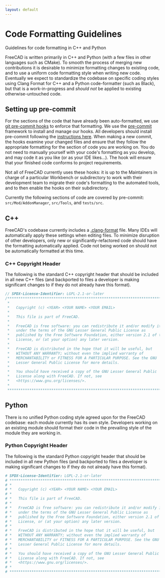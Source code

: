 ```yaml
---
layout: default
---
```


# Code Formatting Guidelines

Guidelines for code formatting in C++ and Python

FreeCAD is written primarily in C++ and Python (with a few files in other languages such as CMake). To smooth the process of merging new contributions it is desirable to minimize formatting changes to existing code, and to use a uniform code formatting style when writing new code. Eventually we expect to standardize the codebase on specific coding styles using Clang Format for C++ and a Python code-formatter (such as Black), but that is a work-in-progress and _should not_ be applied to existing otherwise-untouched code.

## Setting up pre-commit

For the sections of the code that have already been auto-formatted, we use [git pre-commit hooks](https://git-scm.com/book/en/v2/Customizing-Git-Git-Hooks) to enforce that formatting. We use the [pre-commit](https://pre-commit.com/) framework to install and manage our hooks. All developers should install pre-commit following the [instructions here](https://freecad.github.io/DevelopersHandbook/gettingstarted/). When making a new commit, the hooks examine your changed files and ensure that they follow the appropriate formatting for the section of code you are working on. You do not need to manually yourself with your code's formatting as you develop, and may code it as you like (or as your IDE likes...). The hook will ensure that your finished code conforms to project requirements.

Not all of FreeCAD currently uses these hooks: it is up to the Maintainers in charge of a particular Workbench or subdirectory to work with their development team to migrate their code's formatting to the automated tools, and to then enable the hooks on their subdirectory. 

Currently the following sections of code are covered by pre-commit: `src/Mod/AddonManager`, `src/Tools`, and `tests/src`.

## C++

FreeCAD's codebase currently includes a [.clang-format](https://github.com/FreeCAD/FreeCAD/blob/master/.clang-format) file. Many IDEs will automatically apply these settings when editing files. To minimize disruption of other developers, only new or significantly-refactored code should have the formatting automatically applied. Code not being worked on should not be automatically formatted at this time.

### C++ Copyright Header

The following is the standard C++ copyright header that should be included in all new C++ files (and backported to files a developer is making significant changes to if they do not already have this format).

```cpp
// SPDX-License-Identifier: LGPL-2.1-or-later
/****************************************************************************
 *                                                                          *
 *   Copyright (c) <YEAR> <YOUR NAME> <YOUR EMAIL>                          *
 *                                                                          *
 *   This file is part of FreeCAD.                                          *
 *                                                                          *
 *   FreeCAD is free software: you can redistribute it and/or modify it     *
 *   under the terms of the GNU Lesser General Public License as            *
 *   published by the Free Software Foundation, either version 2.1 of the   *
 *   License, or (at your option) any later version.                        *
 *                                                                          *
 *   FreeCAD is distributed in the hope that it will be useful, but         *
 *   WITHOUT ANY WARRANTY; without even the implied warranty of             *
 *   MERCHANTABILITY or FITNESS FOR A PARTICULAR PURPOSE. See the GNU       *
 *   Lesser General Public License for more details.                        *
 *                                                                          *
 *   You should have received a copy of the GNU Lesser General Public       *
 *   License along with FreeCAD. If not, see                                *
 *   <https://www.gnu.org/licenses/>.                                       *
 *                                                                          *
 ***************************************************************************/
```

## Python

There is no unified Python coding style agreed upon for the FreeCAD codebase: each module currently has its own style. Developers working on an existing module should format their code in the prevailing style of the module they are working in.

### Python Copyright Header

The following is the standard Python copyright header that should be included in all new Python files (and backported to files a developer is making significant changes to if they do not already have this format).

```python
# SPDX-License-Identifier: LGPL-2.1-or-later
# ***************************************************************************
# *                                                                         *
# *   Copyright (c) <YEAR> <YOUR NAME> <YOUR EMAIL>                         *
# *                                                                         *
# *   This file is part of FreeCAD.                                         *
# *                                                                         *
# *   FreeCAD is free software: you can redistribute it and/or modify it    *
# *   under the terms of the GNU Lesser General Public License as           *
# *   published by the Free Software Foundation, either version 2.1 of the  *
# *   License, or (at your option) any later version.                       *
# *                                                                         *
# *   FreeCAD is distributed in the hope that it will be useful, but        *
# *   WITHOUT ANY WARRANTY; without even the implied warranty of            *
# *   MERCHANTABILITY or FITNESS FOR A PARTICULAR PURPOSE. See the GNU      *
# *   Lesser General Public License for more details.                       *
# *                                                                         *
# *   You should have received a copy of the GNU Lesser General Public      *
# *   License along with FreeCAD. If not, see                               *
# *   <https://www.gnu.org/licenses/>.                                      *
# *                                                                         *
# ***************************************************************************
```
